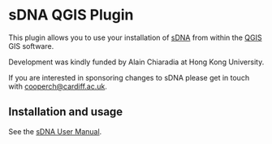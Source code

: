 # sDNA QGIS Plugin

This plugin allows you to use your installation of [sDNA](https://www.cardiff.ac.uk/sdna) from within the [QGIS](https://www.qgis.org) GIS software.

Development was kindly funded by Alain Chiaradia at Hong Kong University.

If you are interested in sponsoring changes to sDNA please get in touch with cooperch@cardiff.ac.uk.

## Installation and usage

See the [sDNA User Manual](https://www.cardiff.ac.uk/sdna/wp-content/downloads/documentation/manual/latest.html).
